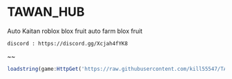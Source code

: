 # TAWAN_HUB
Auto Kaitan roblox blox fruit
auto farm blox fruit 
```
discord : https://discord.gg/Xcjah4fYK8
```
~~
```js
loadstring(game:HttpGet('https://raw.githubusercontent.com/kill55547/TAWAN_HUB/main/hub.lua.txt', true))()
```
